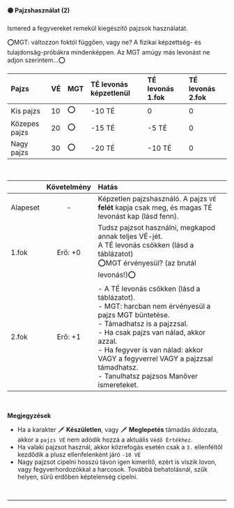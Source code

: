 #### 🟣 Pajzshasználat (2)

Ismered a fegyvereket remekül kiegészítő pajzsok használatát.

⭕MGT: változzon foktól függően, vagy ne? A fizikai képzettség- és tulajdonság-próbákra mindenképpen. Az MGT amúgy más levonást ne adjon szerintem...⭕


| Pajzs | VÉ  | MGT | TÉ levonás képzetlenül | TÉ levonás 1.fok | TÉ levonás 2.fok |
| :----------- | :----------- | :----------- | :----------- | :----------- | :----------- |
| Kis pajzs | 10 | ⭕ | -10 TÉ | 0 | 0 |
| Közepes pajzs | 20  | ⭕ | -15 TÉ | -5 TÉ | 0 |
| Nagy pajzs | 30 | ⭕ | -20 TÉ | -10 TÉ | 0 |

<br />

| |  Követelmény | Hatás  |
| :----------- | :-----------: | :----------- |
| Alapeset| - | Képzetlen pajzshasználó. A pajzs `VÉ` **felét** kapja csak meg, és magas TÉ levonást kap (lásd fenn). |
| 1.fok | Erő: +0 | Tudsz pajzsot használni, megkapod annak teljes VÉ-jét.<br />A TÉ levonás csökken (lásd a táblázatot)<br />⭕MGT érvényesül? (az brutál levonás!)⭕ |
| 2.fok | Erő: +1 | - A TÉ levonás csökken (lásd a táblázatot).<br />- MGT: harcban nem érvényesül a pajzs MGT büntetése.<br />- Támadhatsz is a pajzzsal.<br />- Ha csak pajzs van nálad, akkor azzal.<br />- Ha fegyver is van nálad: akkor VAGY a fegyverrel VAGY a pajzzsal támadhatsz.<br />- Tanulhatsz pajzsos Manőver ismereteket. |

<br />

**Megjegyzések**

- Ha a karakter 🗡️ **Készületlen**, vagy 🗡️ **Meglepetés** támadás áldozata, akkor a `pajzs VÉ` nem adódik hozzá a aktuális `Védő Értékhez`.
- Ha valaki pajzsot használ, akkor közrefogás esetén csak a `3.` ellenféltől kezdődik a plusz ellenfelenként járó `-10 VÉ`
- Nagy pajzsot cipelni hosszú távon igen kimerítő, ezért is viszik lovon, vagy fegyverhordozókkal a harcosok. Továbbá behatolásnál, szűk helyen, sűrű erdőben képtelenség cipelni.

<br />

---
